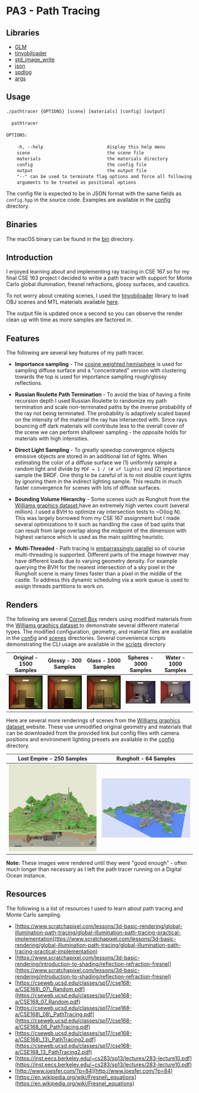 # PA3 - Path Tracing

## Libraries

- [GLM](https://github.com/g-truc/glm)
- [tinyobjloader](https://github.com/syoyo/tinyobjloader)
- [std\_image\_write](https://github.com/nothings/stb/blob/master/stb_image_write.h)
- [json](https://github.com/nlohmann/json)
- [spdlog](https://github.com/gabime/spdlog)
- [args](https://github.com/Taywee/args)

## Usage

```
./pathtracer {OPTIONS} [scene] [materials] [config] [output]

  pathtracer

OPTIONS:

    -h, --help                        display this help menu
    scene                             the scene file
    materials                         the materials directory
    config                            the config file
    output                            the output file
    "--" can be used to terminate flag options and force all following
    arguments to be treated as positional options
```

The config file is expected to be in JSON format with the same fields as `config.hpp` in the source code. Examples are available in the [config](config) directory.

## Binaries

The macOS binary can be found in the [bin](bin) directory.

## Introduction

I enjoyed learning about and implementing ray tracing in CSE 167 so for my final CSE 163 project I decided to writie a path tracer with support for Monte Carlo global illumination, fresnel refractions, glossy surfaces, and caustics.

To not worry about creating scenes, I used the [tinyobjloader](https://github.com/syoyo/tinyobjloader) library to load OBJ scenes and MTL materials available [here](http://graphics.cs.williams.edu/data/meshes.xml).

The output file is updated once a second so you can observe the render clean up with time as more samples are factored in.

## Features

The following are several key features of my path tracer.

- **Importance sampling** - The [cosine weighted hemisphere](http://www.rorydriscoll.com/2009/01/07/better-sampling/) is used for sampling diffuse surface and a "concentrated" version with clustering towards the top is used for importance sampling rough/glossy reflections.

- **Russian Roulette Path Termination** - To avoid the bias of having a finite recursion depth I used Russian Roulette to randomize my path termination and scale non-terminated paths by the inverse probability of the ray not being terminated. The probability is adaptively scaled based on the intensity of the material the ray has intersected with. Since rays bouncing off dark materials will contribute less to the overall cover of the scene we can perform shallower sampling - the opposite holds for materials with high intensities.

- **Direct Light Sampling** - To greatly speedup convergence objects emissive objects are stored in an additional list of lights. When estimating the color of a diffuse surface we (1) uniformly sample a random light and divide by `PDF = 1 / (# of lights)` and (2) importance sample the BRDF. One thing to be careful of is to not double count lights by ignoring them in the indirect lighting sample. This results in much faster convergence for scenes with lots of diffuse surfaces.

- **Bounding Volume Hierarchy** - Some scenes such as Rungholt from the [Williams graphics dataset ](http://graphics.cs.williams.edu/data/meshes.xml) have an extremely high vertex count (several million). I used a BVH to optimize ray intersection tests to ~O(log N). This was largely borrowed from my CSE 167 assignment but I made several optimizations to it such as handling the case of bad splits that can result from large overlap along the midpoint of the dimension with highest variance which is used as the main splitting heuristic.

- **Multi-Threaded** - Path tracing is [embarrassingly parallel](https://en.wikipedia.org/wiki/Embarrassingly_parallel) so of course multi-threading is supported. Different parts of the image however may have different loads due to varying geometry density. For example querying the BVH for the nearest intersection of a sky pixel in the Rungholt scene is many times faster than a pixel in the middle of the castle. To address this dynamic scheduling via a work queue is used to assign threads partitions to work on.

## Renders

The following are several [Cornell Box](https://en.wikipedia.org/wiki/Cornell_box) renders using modified materials from the [Williams graphics dataset ](http://graphics.cs.williams.edu/data/meshes.xml) to demonstrate several different material types. The modified configuration, geometry, and material files are available in the [config](config) and [scenes](scenes) directories. Several convenience scripts demonstrating the CLI usage are available in the [scripts](scripts) directory


| Original - 1500 Samples | Glossy - 300 Samples | Glass - 1000 Samples | Spheres - 3000 Samples | Water - 1000 Samples |
|:--------------------:|:--------------------:|:--------------------:|:-------------------:|:--------------------:|
|![](images/cornell-original.png)|![](images/cornell-glossy.png)|![](images/cornell-glass.png)|![](images/cornell-spheres.png)|![](images/cornell-water.png)|

Here are several more renderings of scenes from the [Williams graphics dataset ](http://graphics.cs.williams.edu/data/meshes.xml) website. These use unmodified original geometry and materials that can be downloaded from the provided link but config files with camera positions and environment lighting presets are available in the [config](config) directory.

| Lost Empire - 250 Samples | Rungholt - 64 Samples |
|:--------------------:|:--------------------:|
|![](images/lost-empire.png)|![](images/rungholt.png)|

**Note:** These images were rendered until they were "good enough" - often much longer than necessary as I left the path tracer running on a Digital Ocean instance.

## Resources

The following is a list of resources I used to learn about path tracing and Monte Carlo sampling.

- [https://www.scratchapixel.com/lessons/3d-basic-rendering/global-illumination-path-tracing/global-illumination-path-tracing-practical-implementation](ttps://www.scratchapixel.com/lessons/3d-basic-rendering/global-illumination-path-tracing/global-illumination-path-tracing-practical-implementation)
- [https://www.scratchapixel.com/lessons/3d-basic-rendering/introduction-to-shading/reflection-refraction-fresnel](https://www.scratchapixel.com/lessons/3d-basic-rendering/introduction-to-shading/reflection-refraction-fresnel)
- [https://cseweb.ucsd.edu/classes/sp17/cse168-a/CSE168\_07\_Random.pdf](https://cseweb.ucsd.edu/classes/sp17/cse168-a/CSE168_07_Random.pdf)
- [https://cseweb.ucsd.edu/classes/sp17/cse168-a/CSE168\_08\_PathTracing.pdf](https://cseweb.ucsd.edu/classes/sp17/cse168-a/CSE168_08_PathTracing.pdf)
- [https://cseweb.ucsd.edu/classes/sp17/cse168-a/CSE168\_13\_PathTracing2.pdf](https://cseweb.ucsd.edu/classes/sp17/cse168-a/CSE168_13_PathTracing2.pdf)
- [https://inst.eecs.berkeley.edu/~cs283/sp13/lectures/283-lecture10.pdf](https://inst.eecs.berkeley.edu/~cs283/sp13/lectures/283-lecture10.pdf)
- [http://www.joesfer.com/?p=84](http://www.joesfer.com/?p=84)
- [https://en.wikipedia.org/wiki/Fresnel\_equations](https://en.wikipedia.org/wiki/Fresnel_equations)